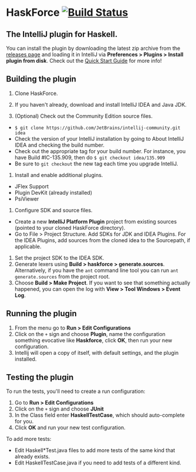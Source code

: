 # HaskForce [![Build Status](https://travis-ci.org/carymrobbins/intellij-haskforce.svg?branch=master)](https://travis-ci.org/carymrobbins/intellij-haskforce)

The IntelliJ plugin for Haskell.
--------

You can install the plugin by downloading the latest zip archive from the [releases page](https://github.com/carymrobbins/intellij-haskforce/releases) and loading it in IntelliJ via **Preferences > Plugins > Install plugin from disk**.  Check out the
[Quick Start Guide](https://github.com/carymrobbins/intellij-haskforce/wiki/Quick-Start-Guide)
for more info!

Building the plugin
--------

1. Clone HaskForce.

1. If you haven't already, download and install IntelliJ IDEA and Java JDK.

1. (Optional) Check out the Community Edition source files.
  * `$ git clone https://github.com/JetBrains/intellij-community.git idea`
  * Check the version of your IntelliJ installation by going to About IntelliJ IDEA and checking the
    build number.
  * Check out the appropriate tag for your build number.  For instance, you have Build #IC-135.909, then do
    `$ git checkout idea/135.909`
  * Be sure to `git checkout` the new tag each time you upgrade IntelliJ.
1. Install and enable additional plugins.
  * JFlex Support
  * Plugin DevKit (already installed)
  * PsiViewer
1. Configure SDK and source files.
  * Create a new **IntelliJ Platform Plugin** project from existing sources (pointed to your cloned HaskForce directory).
  * Go to File > Project Structure.  Add SDKs for JDK and IDEA Plugins.  For the IDEA Plugins, add sources
    from the cloned idea to the Sourcepath, if applicable.
1. Set the project SDK to the IDEA SDK.
1. Generate lexers using **Build > haskforce > generate.sources**.  Alternatively, if you have the `ant` command line
   tool you can run `ant generate.sources` from the project root.
1. Choose **Build > Make Project**. If you want to see that something actually happened, you can open the log with **View > Tool Windows > Event Log**.


Running the plugin
--------
1. From the menu go to **Run > Edit Configurations**
1. Click on the `+` sign and choose **Plugin**, name the configuration something evocative like **Haskforce**, click **OK**, then run your new configuration.
1. Intellij will open a copy of itself, with default settings, and the plugin installed.

Testing the plugin
--------

To run the tests, you'll need to create a run configuration:

1. Go to **Run > Edit Configurations**
1. Click on the `+` sign and choose **JUnit**
1. In the Class field enter **HaskellTestCase**, which should auto-complete for you.
1. Click **OK** and run your new test configuration.

To add more tests:

* Edit Haskell\*Test.java files to add more tests of the same kind that already exists.
* Edit HaskellTestCase.java if you need to add tests of a different
  kind.
